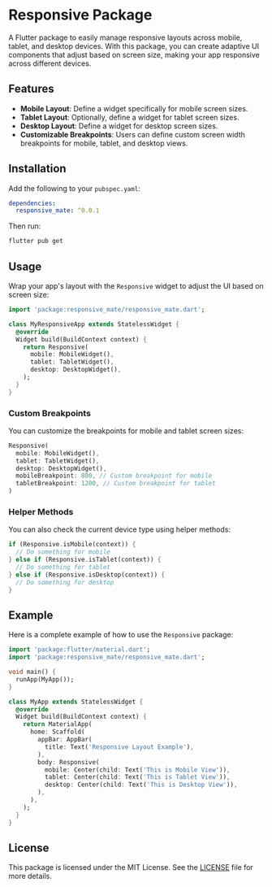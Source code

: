 
# Responsive Package

A Flutter package to easily manage responsive layouts across mobile, tablet, and desktop devices. With this package, you can create adaptive UI components that adjust based on screen size, making your app responsive across different devices.

## Features

- **Mobile Layout**: Define a widget specifically for mobile screen sizes.
- **Tablet Layout**: Optionally, define a widget for tablet screen sizes.
- **Desktop Layout**: Define a widget for desktop screen sizes.
- **Customizable Breakpoints**: Users can define custom screen width breakpoints for mobile, tablet, and desktop views.

## Installation

Add the following to your `pubspec.yaml`:

```yaml
dependencies:
  responsive_mate: ^0.0.1
```

Then run:

```bash
flutter pub get
```

## Usage

Wrap your app's layout with the `Responsive` widget to adjust the UI based on screen size:

```dart
import 'package:responsive_mate/responsive_mate.dart';

class MyResponsiveApp extends StatelessWidget {
  @override
  Widget build(BuildContext context) {
    return Responsive(
      mobile: MobileWidget(),
      tablet: TabletWidget(),
      desktop: DesktopWidget(),
    );
  }
}
```

### Custom Breakpoints

You can customize the breakpoints for mobile and tablet screen sizes:

```dart
Responsive(
  mobile: MobileWidget(),
  tablet: TabletWidget(),
  desktop: DesktopWidget(),
  mobileBreakpoint: 800, // Custom breakpoint for mobile
  tabletBreakpoint: 1200, // Custom breakpoint for tablet
)
```

### Helper Methods

You can also check the current device type using helper methods:

```dart
if (Responsive.isMobile(context)) {
  // Do something for mobile
} else if (Responsive.isTablet(context)) {
  // Do something for tablet
} else if (Responsive.isDesktop(context)) {
  // Do something for desktop
}
```

## Example

Here is a complete example of how to use the `Responsive` package:

```dart
import 'package:flutter/material.dart';
import 'package:responsive_mate/responsive_mate.dart';

void main() {
  runApp(MyApp());
}

class MyApp extends StatelessWidget {
  @override
  Widget build(BuildContext context) {
    return MaterialApp(
      home: Scaffold(
        appBar: AppBar(
          title: Text('Responsive Layout Example'),
        ),
        body: Responsive(
          mobile: Center(child: Text('This is Mobile View')),
          tablet: Center(child: Text('This is Tablet View')),
          desktop: Center(child: Text('This is Desktop View')),
        ),
      ),
    );
  }
}
```

## License

This package is licensed under the MIT License. See the [LICENSE](./LICENSE) file for more details.
